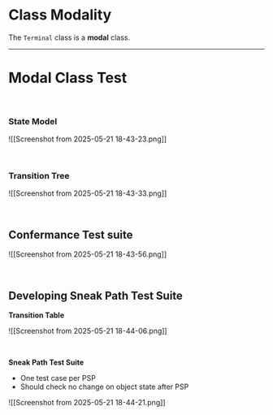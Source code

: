 # Class Modality

The `Terminal` class is a **modal** class.

---

# Modal Class Test


&nbsp;
### State Model


![[Screenshot from 2025-05-21 18-43-23.png]]

&nbsp;
&nbsp;
&nbsp;

### Transition Tree
![[Screenshot from 2025-05-21 18-43-33.png]]

&nbsp;
&nbsp;
&nbsp;

## Confermance Test suite

![[Screenshot from 2025-05-21 18-43-56.png]]

&nbsp;
&nbsp;
&nbsp;

## Developing Sneak Path Test Suite

**Transition Table**

![[Screenshot from 2025-05-21 18-44-06.png]]

&nbsp;

**Sneak Path Test Suite**

- One test case per PSP
- Should check no change on object state after PSP

![[Screenshot from 2025-05-21 18-44-21.png]]
